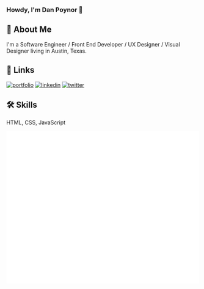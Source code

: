 ### Howdy, I'm Dan Poynor 👋

## 🚀 About Me

I'm a Software Engineer / Front End Developer / UX Designer / Visual Designer living in Austin, Texas.

## 🔗 Links

[![portfolio](https://img.shields.io/badge/my_portfolio-000?style=for-the-badge&logo=ko-fi&logoColor=white)](https://danpoynor.com/)
[![linkedin](https://img.shields.io/badge/linkedin-0A66C2?style=for-the-badge&logo=linkedin&logoColor=white)](https://www.linkedin.com/in/danpoynor/)
[![twitter](https://img.shields.io/badge/twitter-1DA1F2?style=for-the-badge&logo=twitter&logoColor=white)](https://twitter.com/danpoynor/)

## 🛠 Skills

HTML, CSS, JavaScript

![Metrics](https://github.com/danpoynor/danpoynor/blob/main/github-metrics.svg)
